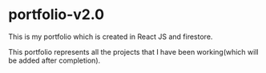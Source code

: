 # portfolio-v2.0

This is my portfolio which is created in React JS and firestore.

This portfolio represents all the projects that I have been working(which will be added after completion).
